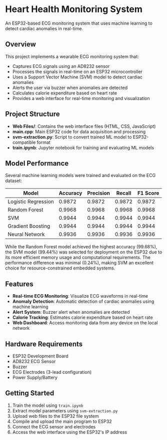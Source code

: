 # Heart Health Monitoring System

An ESP32-based ECG monitoring system that uses machine learning to detect cardiac anomalies in real-time.

## Overview

This project implements a wearable ECG monitoring system that:

- Captures ECG signals using an AD8232 sensor
- Processes the signals in real-time on an ESP32 microcontroller
- Uses a Support Vector Machine (SVM) model to detect cardiac anomalies
- Alerts the user via buzzer when anomalies are detected
- Calculates calorie expenditure based on heart rate
- Provides a web interface for real-time monitoring and visualization

## Project Structure

- **Web Files/**: Contains the web interface files (HTML, CSS, JavaScript)
- **main.cpp**: Main ESP32 code for data acquisition and processing
- **svm-extraction.py**: Script to convert trained ML model to ESP32-compatible format
- **train.ipynb**: Jupyter notebook for training and evaluating ML models

## Model Performance

Several machine learning models were trained and evaluated on the ECG dataset:

| Model                | Accuracy | Precision | Recall  | F1 Score |
|----------------------|----------|-----------|---------|----------|
| Logistic Regression  | 0.9872   | 0.9872    | 0.9872  | 0.9872   |
| Random Forest        | 0.9968   | 0.9968    | 0.9968  | 0.9968   |
| SVM                  | 0.9944   | 0.9944    | 0.9944  | 0.9944   |
| Gradient Boosting    | 0.9944   | 0.9944    | 0.9944  | 0.9944   |
| Neural Network       | 0.9936   | 0.9936    | 0.9936  | 0.9936   |

While the Random Forest model achieved the highest accuracy (99.68%), the SVM model (99.44%) was selected for deployment on the ESP32 due to its more efficient memory usage and computational requirements. The performance difference was minimal (0.24%), making SVM an excellent choice for resource-constrained embedded systems.

## Features

- **Real-time ECG Monitoring**: Visualize ECG waveforms in real-time
- **Anomaly Detection**: Automatic detection of cardiac anomalies using machine learning
- **Alert System**: Buzzer alert when anomalies are detected
- **Calorie Tracking**: Estimates calorie expenditure based on heart rate
- **Web Dashboard**: Access monitoring data from any device on the local network

## Hardware Requirements

- ESP32 Development Board
- AD8232 ECG Sensor
- Buzzer
- ECG Electrodes (3-lead configuration)
- Power Supply/Battery

## Getting Started

1. Train the model using `train.ipynb`
2. Extract model parameters using `svm-extraction.py`
3. Upload web files to the ESP32 file system
4. Compile and upload the main program to ESP32
5. Connect the ECG sensor and electrodes
6. Access the web interface using the ESP32's IP address

